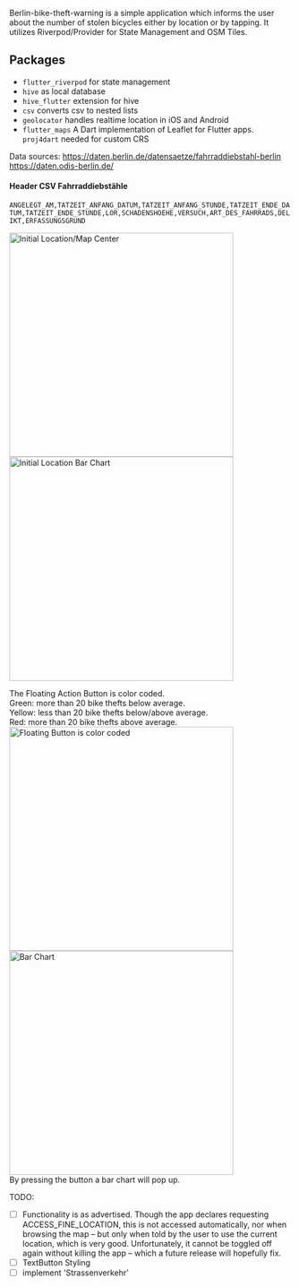 Berlin-bike-theft-warning is a simple application which informs the user about the number of stolen bicycles either by location or by tapping.
It utilizes Riverpod/Provider for State Management and OSM Tiles.

## Packages
- `flutter_riverpod` for state management
- `hive` as local database
- `hive_flutter` extension for hive
- `csv` converts csv to nested lists
- `geolocator` handles realtime location in iOS and Android
- `flutter_maps` A Dart implementation of Leaflet for Flutter apps.
`proj4dart` needed for custom CRS 


Data sources:
https://daten.berlin.de/datensaetze/fahrraddiebstahl-berlin
https://daten.odis-berlin.de/  

#### Header CSV Fahrraddiebstähle
`ANGELEGT_AM,TATZEIT_ANFANG_DATUM,TATZEIT_ANFANG_STUNDE,TATZEIT_ENDE_DATUM,TATZEIT_ENDE_STUNDE,LOR,SCHADENSHOEHE,VERSUCH,ART_DES_FAHRRADS,DELIKT,ERFASSUNGSGRUND
`

<img alt="Initial Location/Map Center" src="fastlane\metadata\android\en-US\images\phoneScreenshots\Screenshot_1633969471.png" width="400"/>
<img alt="Initial Location Bar Chart" src="fastlane\metadata\android\en-US\images\phoneScreenshots\Screenshot_1633969479.png" width="400"/>

The Floating Action Button is color coded.  
Green: more than 20 bike thefts below average.  
Yellow: less than 20 bike thefts below/above average.  
Red: more than 20 bike thefts above average.  
<img alt="Floating Button is color coded" src="fastlane\metadata\android\en-US\images\phoneScreenshots\Screenshot_1633969488.png" width="400"/>
<img alt="Bar Chart" src="fastlane\metadata\android\en-US\images\phoneScreenshots\Screenshot_1633969494.png" width="400"/>  
By pressing the button a bar chart will pop up.


TODO:
- [ ] Functionality is as advertised. Though the app declares requesting ACCESS_FINE_LOCATION, this is not accessed automatically, nor when browsing the map – but only when told by the user to use the current location, which is very good. Unfortunately, it cannot be toggled off again without killing the app – which a future release will hopefully fix.
- [ ] TextButton Styling
- [ ] implement 'Strassenverkehr'

